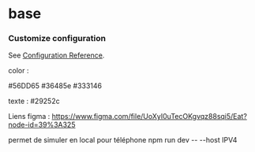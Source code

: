 # base

### Customize configuration

See [Configuration Reference](https://vitejs.dev/config/).


color : 

#56DD65
#36485e
#333146

texte :
#29252c

Liens figma :
https://www.figma.com/file/UoXyI0uTecOKgvqz88sqi5/Eat?node-id=39%3A325

permet de simuler en local pour téléphone
npm run dev -- --host IPV4